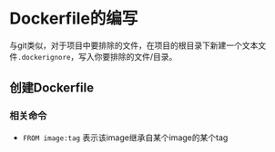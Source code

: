 # Dockerfile的编写

与git类似，对于项目中要排除的文件，在项目的根目录下新建一个文本文件`.dockerignore`，写入你要排除的文件/目录。

## 创建Dockerfile

### 相关命令

- `FROM image:tag` 表示该image继承自某个image的某个tag